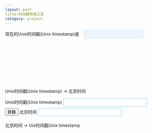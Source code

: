 ```yaml
---
layout: post
title:时间戳转换工具 
category: project
---
```


<style type="text/css">
.fa-img{
    display: block;
    color: #222222;
    line-height: 32px;
    height: 32px;
    padding-left: 10px;
    border-radius: 4px;
}
#currentunixtime{
    color: #FF3300;
    background-color: #ECF5FB;
    border: 1px solid #D4E9F7;
    padding: 6px;
    font-weight: bold;
}
#input-timestamp, #turn-result-time{
    border: 1px solid #94c6e1;
    background: #fff;
    color: #22ac38;
    font-weight: bold;
    padding: 5px;
    margin-bottom: 5px;
}
</style>

<div>
	现在的Unix时间戳(Unix timestamp)是&nbsp;&nbsp;&nbsp;
    <input type="text" id="currentunixtime"> &nbsp; 
    <span class="fa-img" onclick="startTimer();"><i class="fa fa-play"></i></span>&nbsp;
	<span class="fa-img" onclick="stopTimer();"><i class="fa fa-stop"></i></span>&nbsp;
	<span class="fa-img" onclick="currentTime();"><i class="fa fa-refresh"></i></span>&nbsp;
</div>

Unix时间戳(Unix timestamp) → 北京时间    

<div> 
    Unix时间戳(Unix timestamp) 
    <input type="text" id="input-timestamp" size="30">
    <input type="button" value="转换" onclick="unix2human();">
    北京时间
    <input type="text" size="30" id="turn-result-time" readonly="readonly">
<div>


北京时间 → Uix时间戳Unix timestamp  



<script type="text/javascript">
    
    function unix2human() {
        var val = +$("#input-timestamp").val();
        var dateObj = new Date(val * 1000);
        var UnixTimeToDate = dateObj.getFullYear() + '/' + (dateObj.getMonth() + 1) + '/' + dateObj.getDate() + ' ' + dateObj.getHours() + ':' + dateObj.getMinutes() + ':' + dateObj.getSeconds();
        $("#turn-result-time").val(UnixTimeToDate);
    }

    var currentTimeActive = 0; 
    var unixTimer = null;
    function startTimer() {
        currentTimeActive = 1;
        currentTime();
    }
    function currentTime() {
        var timeNow = new Date();
        $("#currentunixtime").val(Math.round(timeNow.getTime()/1000));
        if (currentTimeActive) {
            unixTimer = setTimeout("currentTime()", 1000);
        }
    }
    function stopTimer() {
        currentTimeActive = 0;
        clearTimeout(unixTimer);
    }
    currentTime();
</script>
